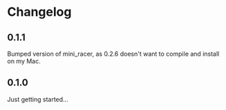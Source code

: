 # Changelog

## 0.1.1
Bumped version of mini_racer, as 0.2.6 doesn't want to compile and install on my Mac.

## 0.1.0
Just getting started...